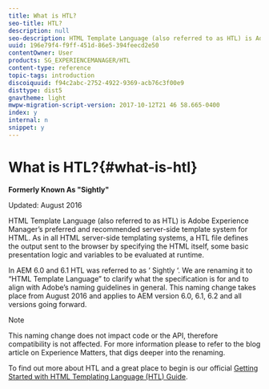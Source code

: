 ```yaml
---
title: What is HTL?
seo-title: HTL?
description: null
seo-description: HTML Template Language (also referred to as HTL) is Adobe Experience Manager’s preferred and recommended server-side template system for HTML. 
uuid: 196e79f4-f9ff-451d-86e5-394feecd2e50
contentOwner: User
products: SG_EXPERIENCEMANAGER/HTL
content-type: reference
topic-tags: introduction
discoiquuid: f94c2abc-2752-4922-9369-acb76c3f00e9
disttype: dist5
gnavtheme: light
mwpw-migration-script-version: 2017-10-12T21 46 58.665-0400
index: y
internal: n
snippet: y
---
```


# What is HTL?{#what-is-htl}

**Formerly Known As "Sightly"**

Updated: August 2016

HTML Template Language (also referred to as HTL) is Adobe Experience Manager’s preferred and recommended server-side template system for HTML. As in all HTML server-side templating systems, a HTL file defines the output sent to the browser by specifying the HTML itself, some basic presentation logic and variables to be evaluated at runtime.

In AEM 6.0 and 6.1 HTL was referred to as ‘ Sightly ‘. We are renaming it to “HTML Template Language” to clarify what the specification is for and to align with Adobe’s naming guidelines in general. This naming change takes place from August 2016 and applies to AEM version 6.0, 6.1, 6.2 and all versions going forward.

>[!NOTE]
>
>This naming change does not impact code or the API, therefore compatibility is not affected. For more information please to refer to the blog article on Experience Matters, that digs deeper into the renaming.

To find out more about HTL and a great place to begin is our official [Getting Started with HTML Templating Language (HTL) Guide](../using/overview.md).
